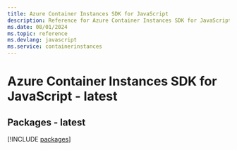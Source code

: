 ```yaml
---
title: Azure Container Instances SDK for JavaScript
description: Reference for Azure Container Instances SDK for JavaScript
ms.date: 08/01/2024
ms.topic: reference
ms.devlang: javascript
ms.service: containerinstances
---
```

# Azure Container Instances SDK for JavaScript - latest
## Packages - latest
[!INCLUDE [packages](container-instances-index.md)]